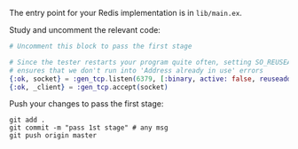 The entry point for your Redis implementation is in `lib/main.ex`.

Study and uncomment the relevant code: 

```elixir
# Uncomment this block to pass the first stage

# Since the tester restarts your program quite often, setting SO_REUSEADDR
# ensures that we don't run into 'Address already in use' errors
{:ok, socket} = :gen_tcp.listen(6379, [:binary, active: false, reuseaddr: true])
{:ok, _client} = :gen_tcp.accept(socket)
```

Push your changes to pass the first stage:

```
git add .
git commit -m "pass 1st stage" # any msg
git push origin master
```
